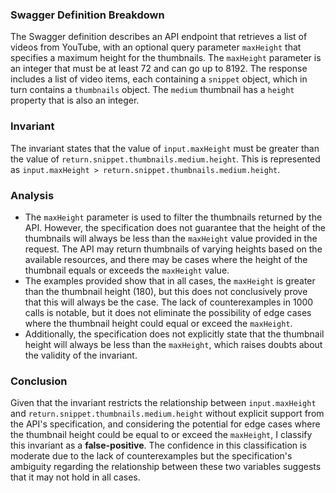 ### Swagger Definition Breakdown
The Swagger definition describes an API endpoint that retrieves a list of videos from YouTube, with an optional query parameter `maxHeight` that specifies a maximum height for the thumbnails. The `maxHeight` parameter is an integer that must be at least 72 and can go up to 8192. The response includes a list of video items, each containing a `snippet` object, which in turn contains a `thumbnails` object. The `medium` thumbnail has a `height` property that is also an integer.

### Invariant
The invariant states that the value of `input.maxHeight` must be greater than the value of `return.snippet.thumbnails.medium.height`. This is represented as `input.maxHeight > return.snippet.thumbnails.medium.height`.

### Analysis
- The `maxHeight` parameter is used to filter the thumbnails returned by the API. However, the specification does not guarantee that the height of the thumbnails will always be less than the `maxHeight` value provided in the request. The API may return thumbnails of varying heights based on the available resources, and there may be cases where the height of the thumbnail equals or exceeds the `maxHeight` value.
- The examples provided show that in all cases, the `maxHeight` is greater than the thumbnail height (180), but this does not conclusively prove that this will always be the case. The lack of counterexamples in 1000 calls is notable, but it does not eliminate the possibility of edge cases where the thumbnail height could equal or exceed the `maxHeight`.
- Additionally, the specification does not explicitly state that the thumbnail height will always be less than the `maxHeight`, which raises doubts about the validity of the invariant.

### Conclusion
Given that the invariant restricts the relationship between `input.maxHeight` and `return.snippet.thumbnails.medium.height` without explicit support from the API's specification, and considering the potential for edge cases where the thumbnail height could be equal to or exceed the `maxHeight`, I classify this invariant as a **false-positive**. The confidence in this classification is moderate due to the lack of counterexamples but the specification's ambiguity regarding the relationship between these two variables suggests that it may not hold in all cases.
